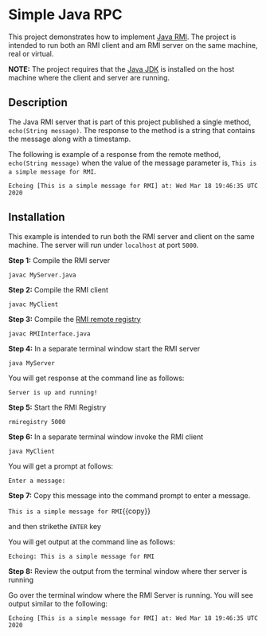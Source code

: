 # Simple Java RPC
This project demonstrates how to implement [Java RMI](https://en.wikipedia.org/wiki/Java_remote_method_invocation). The project is intended to run both an RMI client and am RMI server on the same machine, real or virtual.

**NOTE:** The project requires that the [Java JDK](https://www.oracle.com/java/technologies/javase-jdk14-downloads.html) is installed on the host machine where the client and server are running.

## Description

The Java RMI server that is part of this project published a single method, `echo(String message)`. The response to the method is a string that contains the message along with a timestamp.

The following is example of a response from the remote method, `echo(String message)` when the value of the message parameter is, `This is a simple message for RMI`.

```
Echoing [This is a simple message for RMI] at: Wed Mar 18 19:46:35 UTC 2020
```

## Installation

This example is intended to run both the RMI server and client on the same machine. The server will run under `localhost` at port `5000`.

**Step 1:** Compile the RMI server

`javac MyServer.java`

**Step 2:** Compile the RMI client

`javac MyClient`

**Step 3:** Compile the [RMI remote registry](https://docs.oracle.com/javase/7/docs/technotes/tools/solaris/rmiregistry.html)

`javac RMIInterface.java`

**Step 4:** In a separate terminal window start the RMI server

`java MyServer`

You will get response at the command line as follows:

`Server is up and running!`


**Step 5:** Start the RMI Registry

`rmiregistry 5000`

**Step 6:** In a separate terminal window invoke the RMI client

`java MyClient`

You will get a prompt at follows:

`Enter a message: `

**Step 7:** Copy this message into the command prompt to enter a message.

`This is a simple message for RMI`{{copy}}

and then strikethe `ENTER` key

You will get output at the command line as follows:

`Echoing: This is a simple message for RMI`

**Step 8:** Review the output from the terminal window where ther server is running

Go over the terminal window where the RMI Server is running. You will see output similar to the following:

`Echoing [This is a simple message for RMI] at: Wed Mar 18 19:46:35 UTC 2020`


